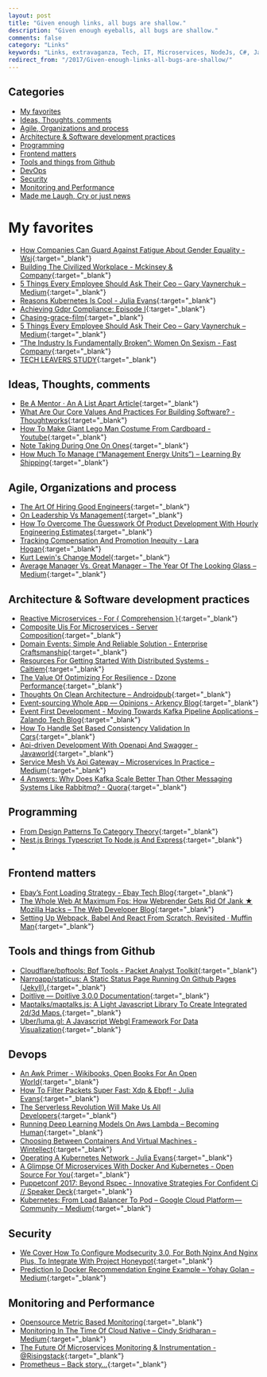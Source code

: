```yaml
---
layout: post
title: "Given enough links, all bugs are shallow."
description: "Given enough eyeballs, all bugs are shallow."
comments: false
category: "Links"
keywords: "Links, extravaganza, Tech, IT, Microservices, NodeJs, C#, Javascript, Solution architecture"
redirect_from: "/2017/Given-enough-links-all-bugs-are-shallow/"
---
```


## Categories ##
* [My favorites](#favorites)
* [Ideas, Thoughts, comments](#ideas)
* [Agile, Organizations and process](#agile)
* [Architecture & Software development practices](#development)
* [Programming](#net)
* [Frontend matters](#web)
* [Tools and things from Github](#tools)
* [DevOps](#devops)
* [Security](#security)
* [Monitoring and Performance](#monitoring)
* [Made me Laugh, Cry or just news](#news)

# My favorites<a name="favorites"></a> #
* [How Companies Can Guard Against Fatigue About Gender Equality - Wsj](https://www.wsj.com/articles/how-companies-can-guard-against-fatigue-about-gender-equality-1507608600?__s=wakwmyepmhismx8ehtnp){:target="_blank"}
* [Building The Civilized Workplace - Mckinsey & Company](https://www.mckinsey.com/business-functions/organization/our-insights/building-the-civilized-workplace?__s=wakwmyepmhismx8ehtnp){:target="_blank"}
* [5 Things Every Employee Should Ask Their Ceo – Gary Vaynerchuk – Medium](https://medium.com/@garyvee/5-things-every-employee-should-ask-their-ceo-179e138ab9dd?__s=wakwmyepmhismx8ehtnp){:target="_blank"}
* [Reasons Kubernetes Is Cool - Julia Evans](https://jvns.ca/blog/2017/10/05/reasons-kubernetes-is-cool/){:target="_blank"}
* [Achieving Gdpr Compliance: Episode I](https://appsecbloke.ghost.io/the-odyssey-that-is-gdpr-compliance/){:target="_blank"}
* [Chasing-grace-film](https://www.chasinggracefilm.com/){:target="_blank"}
* [5 Things Every Employee Should Ask Their Ceo – Gary Vaynerchuk – Medium](https://medium.com/@garyvee/5-things-every-employee-should-ask-their-ceo-179e138ab9dd?__s=wakwmyepmhismx8ehtnp){:target="_blank"}
* [“The Industry Is Fundamentally Broken”: Women On Sexism - Fast Company](https://www.fastcompany.com/40477163/the-industry-is-fundamentally-broken-women-on-sexism-in-silicon-valley){:target="_blank"}
* [TECH LEAVERS STUDY](http://www.kaporcenter.org/wp-content/uploads/2017/04/KAPOR_Tech-Leavers-17-0428.pdf){:target="_blank"}

## Ideas, Thoughts, comments <a name="ideas"></a> ##
* [Be A Mentor · An A List Apart Article](https://alistapart.com/article/be-a-mentor){:target="_blank"}
* [What Are Our Core Values And Practices For Building Software? - Thoughtworks](https://www.thoughtworks.com/insights/blog/what-are-our-core-values-and-practices-building-software){:target="_blank"}
* [How To Make Giant Lego Man Costume From Cardboard - Youtube](https://www.youtube.com/watch?time_continue=2&v=jU_fq_VRS0w){:target="_blank"}
* [Note Taking During One On Ones](http://marcgg.com/blog/2017/10/09/paper-note-taking-meetings/){:target="_blank"}
* [How Much To Manage (“Management Energy Units”) – Learning By Shipping](https://medium.learningbyshipping.com/how-much-to-manage-management-energy-units-ca1637a05140){:target="_blank"}

## Agile, Organizations and process<a name="agile"></a> ##
* [The Art Of Hiring Good Engineers](http://engineering.grab.com/the-art-of-hiring-good-engineers){:target="_blank"}
* [On Leadership Vs Management](https://dbsmasher.com/2017/09/30/on-leadership-vs-management/){:target="_blank"}
* [How To Overcome The Guesswork Of Product Development With Hourly Engineering Estimates](https://producthabits.com/overcome-the-guess-work-of-product-development-with-hourly-engineering-estimates/){:target="_blank"}
* [Tracking Compensation And Promotion Inequity - Lara Hogan](http://larahogan.me/blog/inclusion-math/){:target="_blank"}
* [Kurt Lewin's Change Model](http://daniellock.com/kurt-lewin-change-model/){:target="_blank"}
* [Average Manager Vs. Great Manager – The Year Of The Looking Glass – Medium](https://medium.com/the-year-of-the-looking-glass/average-manager-vs-great-manager-cf8a2e30907d?__s=wakwmyepmhismx8ehtnp){:target="_blank"}

## Architecture & Software development practices <a name="development"></a> ##
* [Reactive Microservices - For { Comprehension }](https://forcomprehension.com/2017/10/11/reactive-microservices/){:target="_blank"}
* [Composite Uis For Microservices - Server Composition](https://jimmybogard.com/composite-uis-for-microservices-server-composition/){:target="_blank"}
* [Domain Events: Simple And Reliable Solution - Enterprise Craftsmanship](http://enterprisecraftsmanship.com/2017/10/03/domain-events-simple-and-reliable-solution/){:target="_blank"}
* [Resources For Getting Started With Distributed Systems - Caitiem](https://caitiem.com/2017/09/07/getting-started-with-distributed-systems/){:target="_blank"}
* [The Value Of Optimizing For Resilience - Dzone Performance](https://dzone.com/articles/the-value-of-optimising-for-resilience){:target="_blank"}
* [Thoughts On Clean Architecture – Androidpub](https://android.jlelse.eu/thoughts-on-clean-architecture-b8449d9d02df){:target="_blank"}
* [Event-sourcing Whole App — Opinions - Arkency Blog](http://blog.arkency.com/event-sourcing-whole-app-opinions/){:target="_blank"}
* [Event First Development - Moving Towards Kafka Pipeline Applications – Zalando Tech Blog](https://jobs.zalando.com/tech/blog/event-first-development---moving-towards-kafka-pipeline-applications/index.html){:target="_blank"}
* [How To Handle Set Based Consistency Validation In Cqrs](http://danielwhittaker.me/2017/10/09/handle-set-based-consistency-validation-cqrs/){:target="_blank"}
* [Api-driven Development With Openapi And Swagger - Javaworld](https://www.javaworld.com/article/3199351/application-development/api-driven-development-with-openapi-and-swagger.html){:target="_blank"}
* [Service Mesh Vs Api Gateway – Microservices In Practice – Medium](https://medium.com/microservices-in-practice/service-mesh-vs-api-gateway-a6d814b9bf56){:target="_blank"}
* [4 Answers: Why Does Kafka Scale Better Than Other Messaging Systems Like Rabbitmq? - Quora](https://www.quora.com/Why-does-Kafka-scale-better-than-other-messaging-systems-like-RabbitMQ#GpGkSi){:target="_blank"}

## Programming <a name="net"></a> ##
* [From Design Patterns To Category Theory](http://blog.ploeh.dk/2017/10/04/from-design-patterns-to-category-theory/){:target="_blank"}
* [Nest.js Brings Typescript To Node.js And Express](https://auth0.com/blog/nestjs-brings-typescript-to-nodejs-and-express/){:target="_blank"}
* 

## Frontend matters <a name="web"></a> ##
* [Ebay’s Font Loading Strategy - Ebay Tech Blog](http://www.ebaytechblog.com/2017/09/21/ebays-font-loading-strategy/){:target="_blank"}
* [The Whole Web At Maximum Fps: How Webrender Gets Rid Of Jank ★ Mozilla Hacks – The Web Developer Blog](https://hacks.mozilla.org/2017/10/the-whole-web-at-maximum-fps-how-webrender-gets-rid-of-jank/){:target="_blank"}
* [Setting Up Webpack, Babel And React From Scratch, Revisited · Muffin Man](https://stanko.github.io/webpack-babel-react-revisited/){:target="_blank"}

## Tools and things from Github <a name="tools"></a> ##
* [Cloudflare/bpftools: Bpf Tools - Packet Analyst Toolkit](https://github.com/cloudflare/bpftools){:target="_blank"}
* [Narroapp/staticus: A Static Status Page Running On Github Pages (Jekyll).](https://github.com/NarroApp/staticus){:target="_blank"}
* [Doitlive — Doitlive 3.0.0 Documentation](https://doitlive.readthedocs.io/en/latest/){:target="_blank"}
* [Maptalks/maptalks.js: A Light Javascript Library To Create Integrated 2d/3d Maps.](https://github.com/maptalks/maptalks.js){:target="_blank"}
* [Uber/luma.gl: A Javascript Webgl Framework For Data Visualization](https://github.com/uber/luma.gl){:target="_blank"}
## Devops<a name="devops"></a> ##
* [An Awk Primer - Wikibooks, Open Books For An Open World](https://en.m.wikibooks.org/wiki/An_Awk_Primer){:target="_blank"}
* [How To Filter Packets Super Fast: Xdp & Ebpf! - Julia Evans](https://jvns.ca/blog/2017/04/07/xdp-bpf-tutorial/){:target="_blank"}
* [The Serverless Revolution Will Make Us All Developers](https://www.nextplatform.com/2017/09/25/serverless-revolution-will-make-us-developers/){:target="_blank"}
* [Running Deep Learning Models On Aws Lambda – Becoming Human](https://becominghuman.ai/running-deep-learning-models-on-aws-lambda-cfd2f76ca048){:target="_blank"}
* [Choosing Between Containers And Virtual Machines - Wintellect](https://www.wintellect.com/choosing-containers-virtual-machines/){:target="_blank"}
* [Operating A Kubernetes Network - Julia Evans](https://jvns.ca/blog/2017/10/10/operating-a-kubernetes-network/){:target="_blank"}
* [A Glimpse Of Microservices With Docker And Kubernetes - Open Source For You](https://opensourceforu.com/2017/10/glimpse-microservices-docker-kubernetes/){:target="_blank"}
* [Puppetconf 2017: Beyond Rspec - Innovative Strategies For Confident Ci // Speaker Deck](https://speakerdeck.com/kpaulisse/puppetconf-2017-beyond-rspec-innovative-strategies-for-confident-ci){:target="_blank"}
* [Kubernetes: From Load Balancer To Pod – Google Cloud Platform — Community – Medium](https://medium.com/google-cloud/kubernetes-from-load-balancer-to-pod-3f2399637b0c){:target="_blank"}
## Security<a name="security"></a> ##
* [We Cover How To Configure Modsecurity 3.0, For Both Nginx And Nginx Plus, To Integrate With Project Honeypot](https://www.nginx.com/blog/modsecurity-and-project-honeypot/){:target="_blank"}
* [Prediction Io Docker Recommendation Engine Example – Yohay Golan – Medium](https://medium.com/@yohay/prediction-io-docker-recommendation-engine-example-df5eb587f3fe){:target="_blank"}

## Monitoring and Performance <a name="monitoring"></a> ##
* [Opensource Metric Based Monitoring](http://crapworks.de/post/metric-based-monitoring/){:target="_blank"}
* [Monitoring In The Time Of Cloud Native – Cindy Sridharan – Medium](https://medium.com/@copyconstruct/monitoring-in-the-time-of-cloud-native-c87c7a5bfa3e){:target="_blank"}
* [The Future Of Microservices Monitoring & Instrumentation - @Risingstack](https://blog.risingstack.com/the-future-of-microservices-monitoring-and-instrumentation/){:target="_blank"}
* [Prometheus – Back story…](https://kartar.net/2017/10/prometheus/){:target="_blank"}
